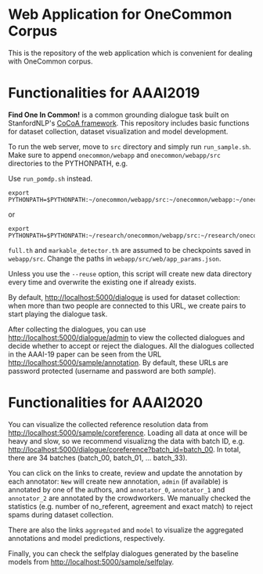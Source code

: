 # Web Application for OneCommon Corpus

This is the repository of the web application which is convenient for dealing with OneCommon corpus.

# Functionalities for AAAI2019

**Find One In Common!** is a common grounding dialogue task built on StanfordNLP's [CoCoA framework](https://github.com/stanfordnlp/cocoa).
This repository includes basic functions for dataset collection, dataset visualization and model development.

To run the web server, move to `src` directory and simply run `run_sample.sh`. Make sure to append `onecommon/webapp` and `onecommon/webapp/src` directories to the PYTHONPATH, e.g.

Use `run_pomdp.sh` instead.

```
export PYTHONPATH=$PYTHONPATH:~/onecommon/webapp/src:~/onecommon/webapp:~/onecommon/aaai2020/experiments:~/onecommon/aaai2020
```
or
```
export PYTHONPATH=$PYTHONPATH:~/research/onecommon/webapp/src:~/research/onecommon/webapp:~/research/onecommon/aaai2020/experiments:~/research/onecommon/aaai2020
```

`full.th` and `markable_detector.th` are assumed to be checkpoints saved in `webapp/src`.
Change the paths in `webapp/src/web/app_params.json`.

Unless you use the `--reuse` option, this script will create new data directory every time and overwrite the existing one if already exists.

By default, <http://localhost:5000/dialogue> is used for dataset collection: when more than two people are connected to this URL, we create pairs to start playing the dialogue task.

After collecting the dialogues, you can use <http://localhost:5000/dialogue/admin> to view the collected dialogues and decide whether to accept or reject the dialogues. All the dialogues collected in the AAAI-19 paper can be seen from the URL <http://localhost:5000/sample/annotation>. By default, these URLs are password protected (username and password are both *sample*).

# Functionalities for AAAI2020

You can visualize the collected reference resolution data from <http://localhost:5000/sample/coreference>. Loading all data at once will be heavy and slow, so we recommend visualizng the data with batch ID, e.g. <http://localhost:5000/dialogue/coreference?batch_id=batch_00>. In total, there are 34 batches (batch_00, batch_01, ... batch_33).

You can click on the links to create, review and update the annotation by each annotator: `New` will create new annotation, `admin` (if available) is annotated by one of the authors, and `annotator_0`, `annotator_1` and `annotator_2` are annotated by the crowdworkers. We manually checked the statistics (e.g. number of no_referent, agreement and exact match) to reject spams during dataset collection.

There are also the links `aggregated` and `model` to visualize the aggregated annotations and model predictions, respectively.

Finally, you can check the selfplay dialogues generated by the baseline models from <http://localhost:5000/sample/selfplay>.
